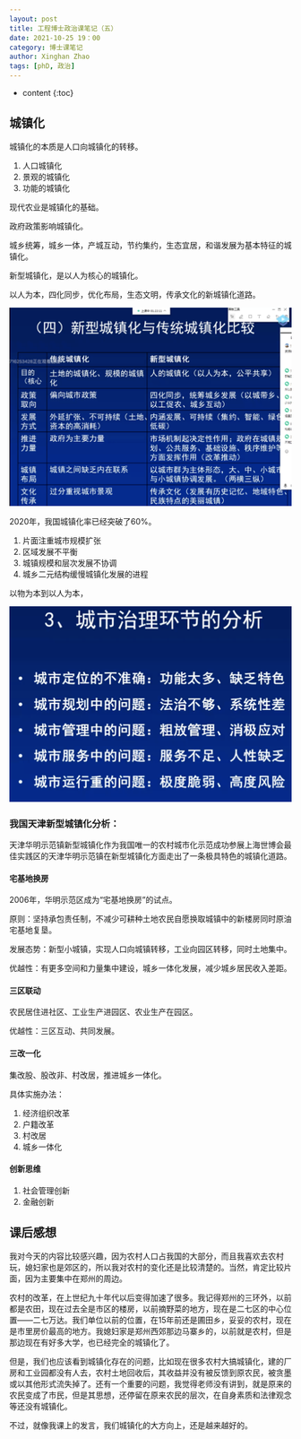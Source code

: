 ```yaml
---
layout: post
title: 工程博士政治课笔记（五）
date: 2021-10-25 19：00
category: 博士课笔记
author: Xinghan Zhao
tags: [phD, 政治]
---
```


* content
{:toc}





## 城镇化

城镇化的本质是人口向城镇化的转移。

1. 人口城镇化
2. 景观的城镇化
3. 功能的城镇化

现代农业是城镇化的基础。

政府政策影响城镇化。

城乡统筹，城乡一体，产城互动，节约集约，生态宜居，和谐发展为基本特征的城镇化。

新型城镇化，是以人为核心的城镇化。

以人为本，四化同步，优化布局，生态文明，传承文化的新城镇化道路。

![1](../images/notep/1.png)

2020年，我国城镇化率已经突破了60%。

1. 片面注重城市规模扩张
2. 区域发展不平衡
3. 城镇规模和层次发展不协调
4. 城乡二元结构缓慢城镇化发展的进程

以物为本到以人为本，

![2](../images/notep/2.png)

### 我国天津新型城镇化分析：
天津华明示范镇新型城镇化作为我国唯一的农村城市化示范成功参展上海世博会最佳实践区的天津华明示范镇在新型城镇化方面走出了一条极具特色的城镇化道路。

#### 宅基地换房

2006年，华明示范区成为“宅基地换房”的试点。

原则：坚持承包责任制，不减少可耕种土地农民自愿换取城镇中的新楼房同时原油宅基地复垦。

发展态势：新型小城镇，实现人口向城镇转移，工业向园区转移，同时土地集中。

优越性：有更多空间和力量集中建设，城乡一体化发展，减少城乡居民收入差距。

#### 三区联动

农民居住进社区、工业生产进园区、农业生产在园区。

优越性：三区互动、共同发展。

#### 三改一化

集改股、股改非、村改居，推进城乡一体化。

具体实施办法：

1. 经济组织改革
2. 户籍改革
3. 村改居
4. 城乡一体化

#### 创新思维

1. 社会管理创新
2. 金融创新

## 课后感想

我对今天的内容比较感兴趣，因为农村人口占我国的大部分，而且我喜欢去农村玩，媳妇家也是郊区的，所以我对农村的变化还是比较清楚的。当然，肯定比较片面，因为主要集中在郑州的周边。

农村的改革，在上世纪九十年代以后变得加速了很多。我记得郑州的三环外，以前都是农田，现在过去全是市区的楼房，以前摘野菜的地方，现在是二七区的中心位置——二七万达。我们单位以前的位置，在15年前还是圃田乡，妥妥的农村，现在是市里房价最高的地方。我媳妇家是郑州西郊那边马寨乡的，以前就是农村，但是那边现在有好多大学，也已经完全的城镇化了。

但是，我们也应该看到城镇化存在的问题，比如现在很多农村大搞城镇化，建的厂房和工业园都没有人去，农村土地回收后，其收益并没有被反馈到原农民，被贪墨或以其他形式流失掉了。还有一个重要的问题，我觉得老师没有讲到，就是原来的农民变成了市民，但是其思想，还停留在原来农民的层次，在自身素质和法律观念等还没有城镇化。

不过，就像我课上的发言，我们城镇化的大方向上，还是越来越好的。
